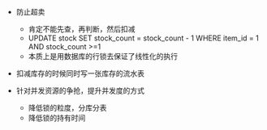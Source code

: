 - 防止超卖
  - 肯定不能先查，再判断，然后扣减
  - UPDATE stock SET stock_count = stock_count - 1 WHERE item_id = 1 AND stock_count >=1
  - 本质上是用数据库的行锁去保证了线性化的执行

- 扣减库存的时候同时写一张库存的流水表






- 针对并发资源的争抢，提升并发度的方式
  - 降低锁的粒度，分库分表
  - 降低锁的持有时间